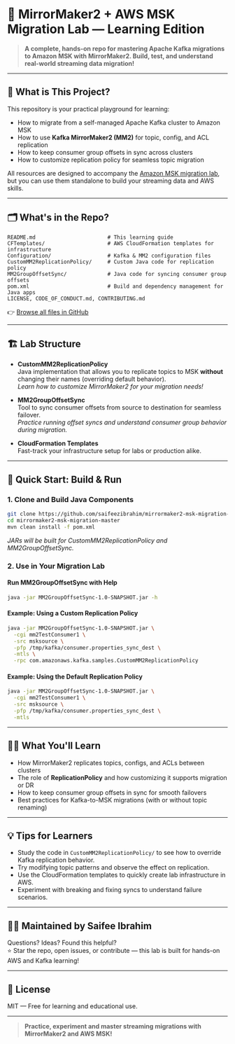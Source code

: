 # 🚀 MirrorMaker2 + AWS MSK Migration Lab — Learning Edition

> **A complete, hands-on repo for mastering Apache Kafka migrations to Amazon MSK with MirrorMaker2. Build, test, and understand real-world streaming data migration!**

---

## 🌟 What is This Project?

This repository is your practical playground for learning:
- How to migrate from a self-managed Apache Kafka cluster to Amazon MSK
- How to use **Kafka MirrorMaker2 (MM2)** for topic, config, and ACL replication
- How to keep consumer group offsets in sync across clusters
- How to customize replication policy for seamless topic migration

All resources are designed to accompany the [Amazon MSK migration lab](https://amazonmsk-labs.workshop.aws/en/migration.html), but you can use them standalone to build your streaming data and AWS skills.

---

## 🗂️ What's in the Repo?

```plaintext
README.md                       # This learning guide
CFTemplates/                    # AWS CloudFormation templates for infrastructure
Configuration/                  # Kafka & MM2 configuration files
CustomMM2ReplicationPolicy/     # Custom Java code for replication policy
MM2GroupOffsetSync/             # Java code for syncing consumer group offsets
pom.xml                         # Build and dependency management for Java apps
LICENSE, CODE_OF_CONDUCT.md, CONTRIBUTING.md
```
👉 [Browse all files in GitHub](https://github.com/saifeezibrahim/mirrormaker2-msk-migration-master/tree/main)

---

## 🏗️ Lab Structure

- **CustomMM2ReplicationPolicy**  
  Java implementation that allows you to replicate topics to MSK **without** changing their names (overriding default behavior).  
  _Learn how to customize MirrorMaker2 for your migration needs!_

- **MM2GroupOffsetSync**  
  Tool to sync consumer offsets from source to destination for seamless failover.  
  _Practice running offset syncs and understand consumer group behavior during migration._

- **CloudFormation Templates**  
  Fast-track your infrastructure setup for labs or production alike.

---

## 🚦 Quick Start: Build & Run

### 1. **Clone and Build Java Components**
```bash
git clone https://github.com/saifeezibrahim/mirrormaker2-msk-migration-master.git
cd mirrormaker2-msk-migration-master
mvn clean install -f pom.xml
```
_JARs will be built for CustomMM2ReplicationPolicy and MM2GroupOffsetSync._

### 2. **Use in Your Migration Lab**

#### Run MM2GroupOffsetSync with Help
```bash
java -jar MM2GroupOffsetSync-1.0-SNAPSHOT.jar -h
```

#### Example: Using a Custom Replication Policy
```bash
java -jar MM2GroupOffsetSync-1.0-SNAPSHOT.jar \
  -cgi mm2TestConsumer1 \
  -src msksource \
  -pfp /tmp/kafka/consumer.properties_sync_dest \
  -mtls \
  -rpc com.amazonaws.kafka.samples.CustomMM2ReplicationPolicy
```

#### Example: Using the Default Replication Policy
```bash
java -jar MM2GroupOffsetSync-1.0-SNAPSHOT.jar \
  -cgi mm2TestConsumer1 \
  -src msksource \
  -pfp /tmp/kafka/consumer.properties_sync_dest \
  -mtls
```

---

## 🧑‍💻 What You'll Learn

- How MirrorMaker2 replicates topics, configs, and ACLs between clusters
- The role of **ReplicationPolicy** and how customizing it supports migration or DR
- How to keep consumer group offsets in sync for smooth failovers
- Best practices for Kafka-to-MSK migrations (with or without topic renaming)

---

## 💡 Tips for Learners

- Study the code in `CustomMM2ReplicationPolicy/` to see how to override Kafka replication behavior.
- Try modifying topic patterns and observe the effect on replication.
- Use the CloudFormation templates to quickly create lab infrastructure in AWS.
- Experiment with breaking and fixing syncs to understand failure scenarios.

---

## 🙋‍♂️ Maintained by Saifee Ibrahim

Questions? Ideas? Found this helpful?  
⭐ Star the repo, open issues, or contribute — this lab is built for hands-on AWS and Kafka learning!

---

## 📄 License

MIT — Free for learning and educational use.

---

> **Practice, experiment and master streaming migrations with MirrorMaker2 and AWS MSK!**
